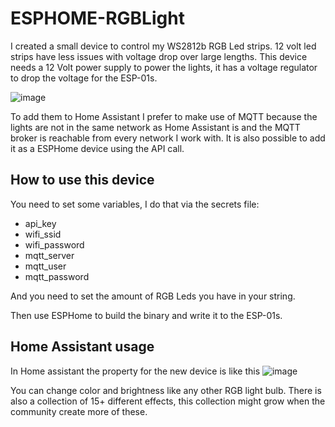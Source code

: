 # ESPHOME-RGBLight

I created a small device to control my WS2812b RGB Led strips. 12 volt led strips have less issues with voltage drop over large lengths. 
This device needs a 12 Volt power supply to power the lights, it has a voltage regulator to drop the voltage for the ESP-01s. 

![image](https://github.com/WaarlandIT/ESPHOME-RGBLight/assets/53364386/35758fe5-3988-4907-b47d-bbb3a9ef2fc8)


To add them to Home Assistant I prefer to make use of MQTT because the lights are not in the same network as Home Assistant is and the MQTT broker is reachable from every network I work with.
It is also possible to add it as a ESPHome device using the API call.

## How to use this device
You need to set some variables, I do that via the secrets file:
- api_key
- wifi_ssid
- wifi_password
- mqtt_server
- mqtt_user
- mqtt_password

And you need to set the amount of RGB Leds you have in your string. 

Then use ESPHome to build the binary and write it to the ESP-01s.

## Home Assistant usage
In Home assistant the property for the new device is like this
![image](https://github.com/WaarlandIT/ESPHOME-RGBLight/assets/53364386/8a183a75-69c2-4256-bc43-b918bb633ead)

You can change color and brightness like any other RGB light bulb. There is also a collection of 15+ different effects, this collection might grow when the community create more of these. 


